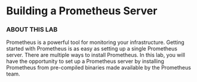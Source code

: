 # Building a Prometheus Server

### ABOUT THIS LAB
Prometheus is a powerful tool for monitoring your infrastructure. Getting started with Prometheus is as easy as setting up a single Prometheus server. There are multiple ways to install Prometheus. In this lab, you will have the opportunity to set up a Prometheus server by installing Prometheus from pre-compiled binaries made available by the Prometheus team.

